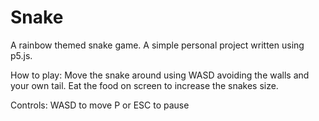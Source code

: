# Snake
A rainbow themed snake game. A simple personal project written using p5.js.

How to play:
Move the snake around using WASD avoiding the walls and your own tail. Eat the food on screen to increase the snakes size.

Controls:
WASD to move
P or ESC to pause
